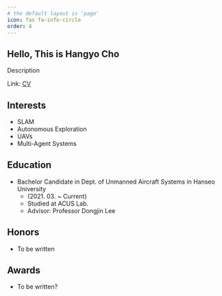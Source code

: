 ```yaml
---
# the default layout is 'page'
icon: fas fa-info-circle
order: 4
---
```

## Hello, This is Hangyo Cho
Description

Link: [CV](https://hangyocho.github.io/)

## Interests
- SLAM
- Autonomous Exploration
- UAVs
- Multi-Agent Systems

## Education
- Bachelor Candidate in Dept. of Unmanned Aircraft Systems in Hanseo University 
  - (2021. 03. ~ Current)
  - Studied at ACUS Lab. 
  - Advisor:  Professor Dongjin Lee

## Honors
- To be written

## Awards
- To be written?
 